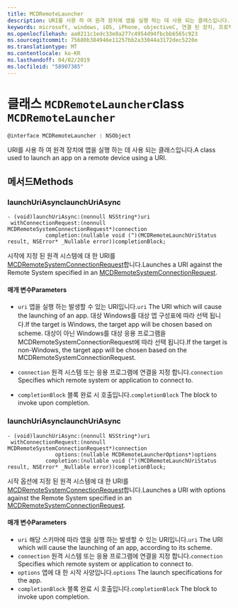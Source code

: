 ```yaml
---
title: MCDRemoteLauncher
description: URI를 사용 하 여 원격 장치에 앱을 실행 하는 데 사용 되는 클래스입니다.
keywords: microsoft, windows, iOS, iPhone, objectiveC, 연결 된 장치, 프로젝트 로마
ms.openlocfilehash: aa0211c1edc33e8a277c4954d94fbcbb6565c923
ms.sourcegitcommit: 75680b384946e11257bb2a33044a3172dec5220e
ms.translationtype: MT
ms.contentlocale: ko-KR
ms.lasthandoff: 04/02/2019
ms.locfileid: "58907385"
---
```

# <a name="class-mcdremotelauncher"></a><span data-ttu-id="01cb9-104">클래스 `MCDRemoteLauncher`</span><span class="sxs-lookup"><span data-stu-id="01cb9-104">class `MCDRemoteLauncher`</span></span> 

```
@interface MCDRemoteLauncher : NSObject
```  

<span data-ttu-id="01cb9-105">URI를 사용 하 여 원격 장치에 앱을 실행 하는 데 사용 되는 클래스입니다.</span><span class="sxs-lookup"><span data-stu-id="01cb9-105">A class used to launch an app on a remote device using a URI.</span></span>


## <a name="methods"></a><span data-ttu-id="01cb9-106">메서드</span><span class="sxs-lookup"><span data-stu-id="01cb9-106">Methods</span></span>

### <a name="launchuriasync"></a><span data-ttu-id="01cb9-107">launchUriAsync</span><span class="sxs-lookup"><span data-stu-id="01cb9-107">launchUriAsync</span></span>
```
- (void)launchUriAsync:(nonnull NSString*)uri
 withConnectionRequest:(nonnull MCDRemoteSystemConnectionRequest*)connection
            completion:(nullable void (^)(MCDRemoteLaunchUriStatus result, NSError* _Nullable error))completionBlock;
```

<span data-ttu-id="01cb9-108">시작에 지정 된 원격 시스템에 대 한 URI를 [MCDRemoteSystemConnectionRequest](MCDRemoteSystemConnectionRequest.md)합니다.</span><span class="sxs-lookup"><span data-stu-id="01cb9-108">Launches a URI against the Remote System specified in an [MCDRemoteSystemConnectionRequest](MCDRemoteSystemConnectionRequest.md).</span></span>

#### <a name="parameters"></a><span data-ttu-id="01cb9-109">매개 변수</span><span class="sxs-lookup"><span data-stu-id="01cb9-109">Parameters</span></span>
* <span data-ttu-id="01cb9-110">`uri` 앱을 실행 하는 발생할 수 있는 URI입니다.</span><span class="sxs-lookup"><span data-stu-id="01cb9-110">`uri` The URI which will cause the launching of an app.</span></span>  <span data-ttu-id="01cb9-111">대상 Windows를 대상 앱 구성표에 따라 선택 됩니다.</span><span class="sxs-lookup"><span data-stu-id="01cb9-111">If the target is Windows, the target app will be chosen based on scheme.</span></span> <span data-ttu-id="01cb9-112">대상이 아닌 Windows를 대상 응용 프로그램을 MCDRemoteSystemConnectionRequest에 따라 선택 됩니다.</span><span class="sxs-lookup"><span data-stu-id="01cb9-112">If the target is non-Windows, the target app will be chosen based on the MCDRemoteSystemConnectionRequest.</span></span>

* <span data-ttu-id="01cb9-113">`connection` 원격 시스템 또는 응용 프로그램에 연결을 지정 합니다.</span><span class="sxs-lookup"><span data-stu-id="01cb9-113">`connection` Specifies which remote system or application to connect to.</span></span>
* <span data-ttu-id="01cb9-114">`completionBlock` 블록 완료 시 호출입니다.</span><span class="sxs-lookup"><span data-stu-id="01cb9-114">`completionBlock` The block to invoke upon completion.</span></span>

### <a name="launchuriasync"></a><span data-ttu-id="01cb9-115">launchUriAsync</span><span class="sxs-lookup"><span data-stu-id="01cb9-115">launchUriAsync</span></span>
```
- (void)launchUriAsync:(nonnull NSString*)uri
 withConnectionRequest:(nonnull MCDRemoteSystemConnectionRequest*)connection
               options:(nullable MCDRemoteLauncherOptions*)options
            completion:(nullable void (^)(MCDRemoteLaunchUriStatus result, NSError* _Nullable error))completionBlock;
```

<span data-ttu-id="01cb9-116">시작 옵션에 지정 된 원격 시스템에 대 한 URI를 [MCDRemoteSystemConnectionRequest](MCDRemoteSystemConnectionRequest.md)합니다.</span><span class="sxs-lookup"><span data-stu-id="01cb9-116">Launches a URI with options against the Remote System specified in an [MCDRemoteSystemConnectionRequest](MCDRemoteSystemConnectionRequest.md).</span></span>

#### <a name="parameters"></a><span data-ttu-id="01cb9-117">매개 변수</span><span class="sxs-lookup"><span data-stu-id="01cb9-117">Parameters</span></span>
* <span data-ttu-id="01cb9-118">`uri` 해당 스키마에 따라 앱을 실행 하는 발생할 수 있는 URI입니다.</span><span class="sxs-lookup"><span data-stu-id="01cb9-118">`uri` The URI which will cause the launching of an app, according to its scheme.</span></span>
* <span data-ttu-id="01cb9-119">`connection` 원격 시스템 또는 응용 프로그램에 연결을 지정 합니다.</span><span class="sxs-lookup"><span data-stu-id="01cb9-119">`connection` Specifies which remote system or application to connect to.</span></span>
* <span data-ttu-id="01cb9-120">`options` 앱에 대 한 시작 사양입니다.</span><span class="sxs-lookup"><span data-stu-id="01cb9-120">`options` The launch specifications for the app.</span></span>
* <span data-ttu-id="01cb9-121">`completionBlock` 블록 완료 시 호출입니다.</span><span class="sxs-lookup"><span data-stu-id="01cb9-121">`completionBlock` The block to invoke upon completion.</span></span>